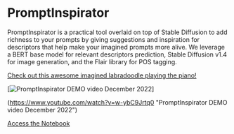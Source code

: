 # PromptInspirator

PromptInspirator is a practical tool overlaid on top of Stable Diffusion to add richness to your prompts by giving suggestions and inspiration for descriptors that help make your imagined prompts more alive.
We leverage a BERT base model for relevant descriptors prediction, Stable Diffusion v1.4 for image generation, and the Flair library for POS tagging.

[Check out this awesome imagined labradoodle playing the piano!](https://www.youtube.com/watch?v=w-ybC9Jrtq0 "PromptInspirator DEMO video December 2022")


[![PromptInspirator DEMO video December 2022](<img width="1512" alt="Screenshot 2022-12-07 at 6 36 52 PM" src="https://user-images.githubusercontent.com/16408205/206156851-6058bb30-d038-432e-b398-f37e567b5c19.png">)]

(https://www.youtube.com/watch?v=w-ybC9Jrtq0 "PromptInspirator DEMO video December 2022")


[Access the Notebook](https://colab.research.google.com/drive/1ZoJfgBdmZMIfOxDElOFCDTE6CX11Kx3U?usp=sharing)

